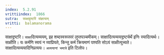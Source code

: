 ```yaml
---
index:  5.2.91
vrittiindex:  1866
sutra:  साक्षाद्द्रष्टरि संज्ञायाम्
vritti:  balamanorama 
---
```


साक्षाद्द्रष्टरि। `साक्षा`दित्यव्ययम्, इह शब्दस्वरूपपरं लुप्तपञ्चमीकम्। साक्षादित्यव्ययाद्द्रष्टर्यर्थे इनिः स्यादित्यर्थः। साक्षीति। यः कर्मणि स्वयं न व्याप्रियते, किन्तु कर्म क्रियमाणं पश्यति सोऽयं साक्षीत्युच्यते। साक्षादित्यव्ययादिनिप्रत्ययः। `अव्ययानां भमात्रे` इति टिलोपः।

